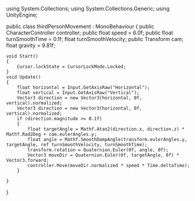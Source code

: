 using System.Collections;
using System.Collections.Generic;
using UnityEngine;

public class thirdPersonMovement : MonoBehaviour
{
    public CharacterController controller;
    public float speed = 6.0f;
    public float turnSmoothTime = 0.1f;
    float turnSmoothVelocity;
    public Transform cam;
    float gravity = 9.81f;

    void Start()
    {
        Cursor.lockState = CursorLockMode.Locked;
    }
    void Update()
    {
        float horizontal = Input.GetAxisRaw("Horizontal");
        float vertical = Input.GetAxisRaw("Vertical");
        Vector3 direction = new Vector3(horizontal, 0f, vertical).normalized;
        Vector3 direction = new Vector3(horizontal, 0f, vertical).normalized;
        if (direction.magnitude >= 0.1f)
        {
            float targetAngle = Mathf.Atan2(direction.x, direction.z) * Mathf.Rad2Deg + cam.eulerAngles.y;
            float angle = Mathf.SmoothDampAngle(transform.eulerAngles.y, targetAngle, ref turnSmoothVelocity, turnSmoothTime);
            transform.rotation = Quaternion.Euler(0f, angle, 0f);
            Vector3 moveDir = Quaternion.Euler(0f, targetAngle, 0f) * Vector3.forward;
            controller.Move(moveDir.normalized * speed * Time.deltaTime);
        }
        
    }
}
